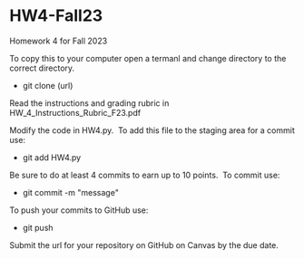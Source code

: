 # HW4-Fall23
Homework 4 for Fall 2023

To copy this to your computer open a termanl and change directory to the correct directory. 

- git clone (url)

Read the instructions and grading rubric in HW_4_Instructions_Rubric_F23.pdf 

Modify the code in HW4.py.  To add this file to the staging area for a commit use:

- git add HW4.py

Be sure to do at least 4 commits to earn up to 10 points.  To commit use:

- git commit -m "message"

To push your commits to GitHub use:

- git push

Submit the url for your repository on GitHub on Canvas by the due date.
